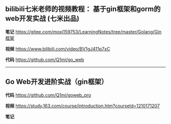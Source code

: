 



##   bilibili七米老师的视频教程：  基于gin框架和gorm的web开发实战 (七米出品)
      

**笔记**
https://gitee.com/moxi159753/LearningNotes/tree/master/Golang/Gin框架


**视频**
https://www.bilibili.com/video/BV1gJ411p7xC    


**代码**
https://github.com/Q1mi/go_web    




---
##   Go Web开发进阶实战（gin框架）


**代码**
https://github.com/Q1mi/goweb_pro

**视频**
https://study.163.com/course/introduction.htm?courseId=1210171207


**笔记**

